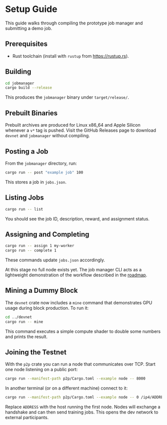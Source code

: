 # Setup Guide

This guide walks through compiling the prototype job manager and submitting a demo job.

## Prerequisites
- Rust toolchain (install with `rustup` from <https://rustup.rs>).

## Building
```bash
cd jobmanager
cargo build --release
```
This produces the `jobmanager` binary under `target/release/`.

## Prebuilt Binaries
Prebuilt archives are produced for Linux x86_64 and Apple Silicon whenever a `v*` tag is pushed. Visit the GitHub Releases page to download `devnet` and `jobmanager` without compiling.

## Posting a Job
From the `jobmanager` directory, run:
```bash
cargo run -- post "example job" 100
```
This stores a job in `jobs.json`.

## Listing Jobs
```bash
cargo run -- list
```
You should see the job ID, description, reward, and assignment status.

## Assigning and Completing
```bash
cargo run -- assign 1 my-worker
cargo run -- complete 1
```
These commands update `jobs.json` accordingly.

At this stage no full node exists yet. The job manager CLI acts as a lightweight demonstration of the workflow described in the [roadmap](ROADMAP.md).

## Mining a Dummy Block

The `devnet` crate now includes a `mine` command that demonstrates GPU usage during
block production. To run it:

```bash
cd ../devnet
cargo run -- mine
```
This command executes a simple compute shader to double some numbers and prints the result.

## Joining the Testnet

With the `p2p` crate you can run a node that communicates over TCP. Start one
node listening on a public port:

```bash
cargo run --manifest-path p2p/Cargo.toml --example node -- 8000
```

In another terminal (or on a different machine) connect to it:

```bash
cargo run --manifest-path p2p/Cargo.toml --example node -- 0 /ip4/ADDRESS/tcp/8000
```

Replace `ADDRESS` with the host running the first node. Nodes will exchange a
handshake and can then send training jobs. This opens the dev network to external
participants.
